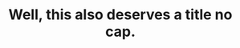 ---
title: Well, this also deserves a title no cap. 
description: And some description here we go
url:  https://coinmarketcap.com/currencies/bitcoin/
---